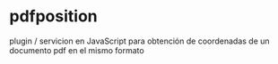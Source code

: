 # pdfposition
plugin / servicion  en  JavaScript para obtención de coordenadas de un documento pdf en el mismo formato
